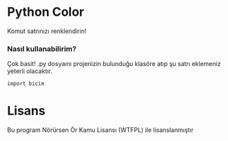 # Python Color
Komut satrınızı renklendirin!
### Nasıl kullanabilirim?
Çok basit! .py dosyaını projenizin bulunduğu klasöre atıp şu satrı eklemeniz yeterli olacaktır.
```
import bicim
```
# Lisans
Bu program Nörürsen Ör Kamu Lisansı (WTFPL) ile lisanslanmıştır

<!---Aslında Do What The F*ck You Want To Public License (Ne Halt Edersen Et Kamu Lisansı) olacak ama çok kaba duruyordu, ben de Nörürsen Ör Kamu Lisansı yaptım :D 


* = DIIIIIIIIIIIIIIIIIIIIIIIITT!!!!

--->
